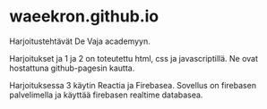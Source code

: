 # waeekron.github.io
Harjoitustehtävät De Vaja academyyn. 

Harjoitukset ja 1 ja 2 on toteutettu html, css ja javascriptillä. Ne ovat hostattuna github-pagesin kautta.

Harjoituksessa 3 käytin Reactia ja Firebasea. Sovellus on firebasen palvelimella ja käyttää firebasen realtime databasea. 

